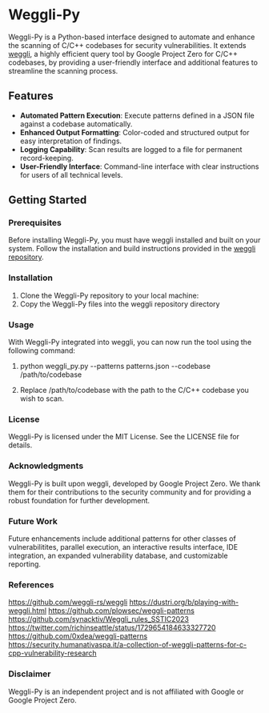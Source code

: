 # Weggli-Py

Weggli-Py is a Python-based interface designed to automate and enhance the scanning of C/C++ codebases for security vulnerabilities. It extends [weggli](https://github.com/googleprojectzero/weggli), a highly efficient query tool by Google Project Zero for C/C++ codebases, by providing a user-friendly interface and additional features to streamline the scanning process.

## Features

- **Automated Pattern Execution**: Execute patterns defined in a JSON file against a codebase automatically.
- **Enhanced Output Formatting**: Color-coded and structured output for easy interpretation of findings.
- **Logging Capability**: Scan results are logged to a file for permanent record-keeping.
- **User-Friendly Interface**: Command-line interface with clear instructions for users of all technical levels.

## Getting Started

### Prerequisites

Before installing Weggli-Py, you must have weggli installed and built on your system. Follow the installation and build instructions provided in the [weggli repository](https://github.com/googleprojectzero/weggli).

### Installation

1. Clone the Weggli-Py repository to your local machine:
2. Copy the Weggli-Py files into the weggli repository directory

### Usage
With Weggli-Py integrated into weggli, you can now run the tool using the following command:

1. python weggli_py.py --patterns patterns.json --codebase /path/to/codebase

2. Replace /path/to/codebase with the path to the C/C++ codebase you wish to scan.


### License
Weggli-Py is licensed under the MIT License. See the LICENSE file for details.

### Acknowledgments
Weggli-Py is built upon weggli, developed by Google Project Zero. We thank them for their contributions to the security community and for providing a robust foundation for further development.

### Future Work
Future enhancements include additional patterns for other classes of vulnerabilitites, parallel execution, an interactive results interface, IDE integration, an expanded vulnerability database, and customizable reporting.

### References
https://github.com/weggli-rs/weggli
https://dustri.org/b/playing-with-weggli.html
https://github.com/plowsec/weggli-patterns
https://github.com/synacktiv/Weggli_rules_SSTIC2023
https://twitter.com/richinseattle/status/1729654184633327720
https://github.com/0xdea/weggli-patterns
https://security.humanativaspa.it/a-collection-of-weggli-patterns-for-c-cpp-vulnerability-research

### Disclaimer
Weggli-Py is an independent project and is not affiliated with Google or Google Project Zero.
